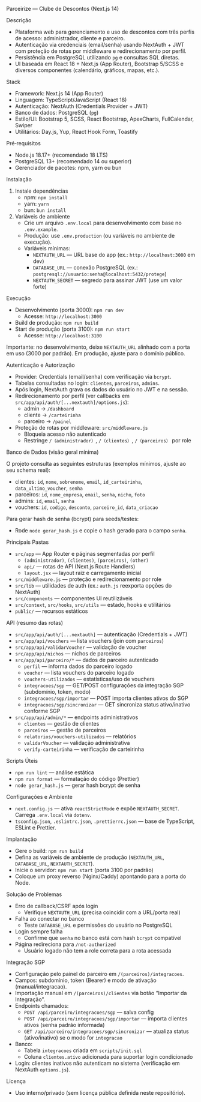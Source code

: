 Parceirize — Clube de Descontos (Next.js 14)

Descrição

- Plataforma web para gerenciamento e uso de descontos com três perfis de acesso: administrador, cliente e parceiro.
- Autenticação via credenciais (email/senha) usando NextAuth + JWT com proteção de rotas por middleware e redirecionamento por perfil.
- Persistência em PostgreSQL utilizando `pg` e consultas SQL diretas.
- UI baseada em React 18 + Next.js (App Router), Bootstrap 5/SCSS e diversos componentes (calendário, gráficos, mapas, etc.).

Stack

- Framework: Next.js 14 (App Router)
- Linguagem: TypeScript/JavaScript (React 18)
- Autenticação: NextAuth (Credentials Provider + JWT)
- Banco de dados: PostgreSQL (`pg`)
- Estilo/UI: Bootstrap 5, SCSS, React Bootstrap, ApexCharts, FullCalendar, Swiper
- Utilitários: Day.js, Yup, React Hook Form, Toastify

Pré‑requisitos

- Node.js 18.17+ (recomendado 18 LTS)
- PostgreSQL 13+ (recomendado 14 ou superior)
- Gerenciador de pacotes: npm, yarn ou bun

Instalação

1. Instale dependências
   - npm: `npm install`
   - yarn: `yarn`
   - bun: `bun install`
2. Variáveis de ambiente
   - Crie um arquivo `.env.local` para desenvolvimento com base no `.env.example`.
   - Produção: use `.env.production` (ou variáveis no ambiente de execução).
   - Variáveis mínimas:
     - `NEXTAUTH_URL` — URL base do app (ex.: `http://localhost:3000` em dev)
     - `DATABASE_URL` — conexão PostgreSQL (ex.: `postgresql://usuario:senha@localhost:5432/protege`)
     - `NEXTAUTH_SECRET` — segredo para assinar JWT (use um valor forte)

Execução

- Desenvolvimento (porta 3000): `npm run dev`
  - Acesse: `http://localhost:3000`
- Build de produção: `npm run build`
- Start de produção (porta 3100): `npm run start`
  - Acesse: `http://localhost:3100`

Importante: no desenvolvimento, deixe `NEXTAUTH_URL` alinhado com a porta em uso (3000 por padrão). Em produção, ajuste para o domínio público.

Autenticação e Autorização

- Provider: Credentials (email/senha) com verificação via `bcrypt`.
- Tabelas consultadas no login: `clientes`, `parceiros`, `admins`.
- Após login, NextAuth grava os dados do usuário no JWT e na sessão.
- Redirecionamento por perfil (ver callbacks em `src/app/api/auth/[...nextauth]/options.js`):
  - admin → `/dashboard`
  - cliente → `/carteirinha`
  - parceiro → `/painel`
- Proteção de rotas por middleware: `src/middleware.js`
  - Bloqueia acesso não autenticado
  - Restringe `/（administrador）`, `/（clientes）`, `/（parceiros）` por role

Banco de Dados (visão geral mínima)

O projeto consulta as seguintes estruturas (exemplos mínimos, ajuste ao seu schema real):

- clientes: `id`, `nome`, `sobrenome`, `email`, `id_carteirinha`, `data_ultimo_voucher`, `senha`
- parceiros: `id`, `nome_empresa`, `email`, `senha`, `nicho`, `foto`
- admins: `id`, `email`, `senha`
- vouchers: `id`, `codigo`, `desconto`, `parceiro_id`, `data_criacao`

Para gerar hash de senha (bcrypt) para seeds/testes:

- Rode `node gerar_hash.js` e copie o hash gerado para o campo `senha`.

Principais Pastas

- `src/app` — App Router e páginas segmentadas por perfil
  - `(administrador)`, `(clientes)`, `(parceiros)`, `(other)`
  - `api/` — rotas de API (Next.js Route Handlers)
  - `layout.jsx` — layout raiz e carregamento inicial
- `src/middleware.js` — proteção e redirecionamento por role
- `src/lib` — utilidades de auth (ex.: `auth.js` reexporta opções do NextAuth)
- `src/components` — componentes UI reutilizáveis
- `src/context`, `src/hooks`, `src/utils` — estado, hooks e utilitários
- `public/` — recursos estáticos

API (resumo das rotas)

- `src/app/api/auth/[...nextauth]` — autenticação (Credentials + JWT)
- `src/app/api/vouchers` — lista vouchers (join com `parceiros`)
- `src/app/api/validarVoucher` — validação de voucher
- `src/app/api/nichos` — nichos de parceiros
- `src/app/api/parceiro/*` — dados de parceiro autenticado
  - `perfil` — informa dados do parceiro logado
  - `voucher` — lista vouchers do parceiro logado
  - `vouchers-utilizados` — estatísticas/uso de vouchers
  - `integracoes/sgp` — GET/POST configurações da integração SGP (subdomínio, token, modo)
  - `integracoes/sgp/importar` — POST importa clientes ativos do SGP
  - `integracoes/sgp/sincronizar` — GET sincroniza status ativo/inativo conforme SGP
- `src/app/api/admin/*` — endpoints administrativos
  - `clientes` — gestão de clientes
  - `parceiros` — gestão de parceiros
  - `relatorios/vouchers-utilizados` — relatórios
  - `validarVoucher` — validação administrativa
  - `verify-carteirinha` — verificação de carteirinha

Scripts Úteis

- `npm run lint` — análise estática
- `npm run format` — formatação do código (Prettier)
- `node gerar_hash.js` — gerar hash bcrypt de senha

Configurações e Ambiente

- `next.config.js` — ativa `reactStrictMode` e expõe `NEXTAUTH_SECRET`. Carrega `.env.local` via `dotenv`.
- `tsconfig.json`, `.eslintrc.json`, `.prettierrc.json` — base de TypeScript, ESLint e Prettier.

Implantação

- Gere o build: `npm run build`
- Defina as variáveis de ambiente de produção (`NEXTAUTH_URL`, `DATABASE_URL`, `NEXTAUTH_SECRET`).
- Inicie o servidor: `npm run start` (porta 3100 por padrão)
- Coloque um proxy reverso (Nginx/Caddy) apontando para a porta do Node.

Solução de Problemas

- Erro de callback/CSRF após login
  - Verifique `NEXTAUTH_URL` (precisa coincidir com a URL/porta real)
- Falha ao conectar no banco
  - Teste `DATABASE_URL` e permissões do usuário no PostgreSQL
- Login sempre falha
  - Confirme que `senha` no banco está com hash `bcrypt` compatível
- Página redireciona para `/not-authorized`
  - Usuário logado não tem a role correta para a rota acessada

Integração SGP

- Configuração pelo painel do parceiro em `/(parceiros)/integracoes`.
- Campos: subdomínio, token (Bearer) e modo de ativação (manual/integracao).
- Importação manual em `/(parceiros)/clientes` via botão “Importar da Integração”.
- Endpoints chamados:
  - `POST /api/parceiro/integracoes/sgp` — salva config
  - `POST /api/parceiro/integracoes/sgp/importar` — importa clientes ativos (senha padrão informada)
  - `GET /api/parceiro/integracoes/sgp/sincronizar` — atualiza status (ativo/inativo) se o modo for `integracao`
- Banco:
  - Tabela `integracoes` criada em `scripts/init.sql`
  - Coluna `clientes.ativo` adicionada para suportar login condicionado
- Login: clientes inativos não autenticam no sistema (verificação em NextAuth `options.js`).

Licença

- Uso interno/privado (sem licença pública definida neste repositório).
